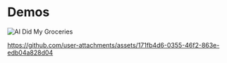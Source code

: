 # Demos

![AI Did My Groceries](https://github.com/user-attachments/assets/a0ffd23d-9a11-4368-8893-b092703abc14)

https://github.com/user-attachments/assets/171fb4d6-0355-46f2-863e-edb04a828d04
